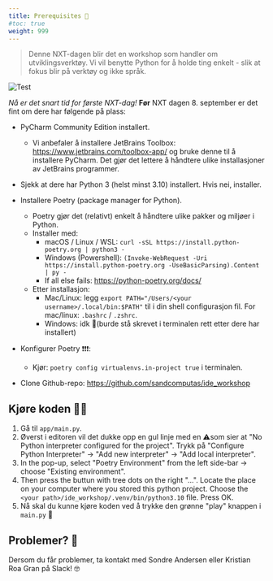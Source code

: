 ```yaml
---
title: Prerequisites 📝
#toc: true
weight: 999
---
```


> Denne NXT-dagen blir det en workshop som handler om utviklingsverktøy. Vi vil benytte Python for å holde ting enkelt - slik at fokus blir på verktøy og ikke språk. 

![Test](/toolbox_illustration.png)

*Nå er det snart tid for første NXT-dag!* **Før** NXT dagen 8. september er det fint om dere har følgende på plass:

- PyCharm Community Edition installert.

  - Vi anbefaler å installere JetBrains Toolbox: https://www.jetbrains.com/toolbox-app/ og bruke denne til å installere PyCharm. Det gjør det lettere å håndtere ulike installasjoner av JetBrains programmer.

- Sjekk at dere har Python 3 (helst minst 3.10) installert. Hvis nei, installer.

- Installere Poetry (package manager for Python).

  - Poetry gjør det (relativt) enkelt å håndtere ulike pakker og miljøer i Python.
  - Installer med:
    - macOS / Linux / WSL: `curl -sSL https://install.python-poetry.org | python3 -`
    - Windows (Powershell): `(Invoke-WebRequest -Uri https://install.python-poetry.org -UseBasicParsing).Content | py -`
    - If all else fails: https://python-poetry.org/docs/
  - Etter installasjon:
    - Mac/Linux: legg `export PATH="/Users/<your username>/.local/bin:$PATH"` til i din shell configurasjon 
      fil. For mac/linux: `.bashrc` / `.zshrc`.
    - Windows: idk 🤷‍(burde stå skrevet i terminalen rett etter dere har installert)
  

- Konfigurer Poetry ❗❗️❗️️:

  - Kjør: `poetry config virtualenvs.in-project true` i terminalen.
 
- Clone Github-repo: https://github.com/sandcomputas/ide_workshop


## Kjøre koden 👩‍💻

1. Gå til `app/main.py`. 
2. Øverst i editoren vil det dukke opp en gul linje med en ⚠️som sier at "No Python interpreter configured for the 
   project". Trykk på "Configure Python Interpreter" -> "Add new interpreter" -> "Add local interpreter".
3. In the pop-up, select "Poetry Environment" from the left side-bar -> choose "Existing environment".
4. Then press the buttun with tree dots on the right "...". Locate the place on your computer where you stored this 
   python project. Choose the `<your path>/ide_workshop/.venv/bin/python3.10` file. Press OK. 
5. Nå skal du kunne kjøre koden ved å trykke den grønne "play" knappen i `main.py` 🤞

## Problemer? 🤨

Dersom du får problemer, ta kontakt med Sondre Andersen eller Kristian Roa Gran på Slack! 🤓